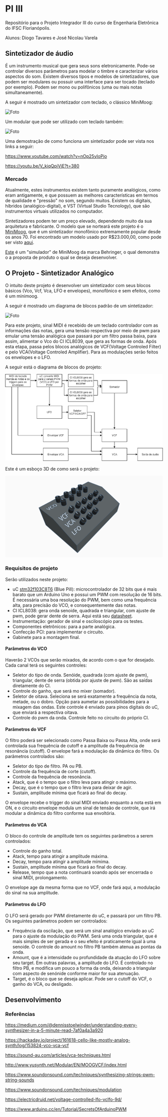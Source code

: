 # PI III
Repositório para o Projeto Integrador III do curso de Engenharia Eletrônica do IFSC Florianópolis.

Alunos: Diogo Tavares e José Nicolau Varela

## Sintetizador de áudio


É um instrumento musical que gera seus sons eletronicamente. Pode-se controlar diversos parâmetros para modelar o timbre
e caracterizar vários aspectos do som. Existem diversos tipos e modelos de sintetizadores, que podem ser modulares ou 
possuir uma interface para ser tocado (teclado por exemplo). Podem ser mono ou polifônicos (uma ou mais notas simultaneamente).

A seguir é mostrado um sintetizador com teclado, o clássico MiniMoog:

![Foto](https://upload.wikimedia.org/wikipedia/commons/3/3e/R.A.Moog_minimoog_2.jpg)

Um modular que pode ser utilizado com teclado também:

![Foto](https://upload.wikimedia.org/wikipedia/commons/e/e6/Moog_Modular_55_img2.jpg)

Uma demostração de como funciona um sintetizador pode ser vista nos links a seguir:

https://www.youtube.com/watch?v=nOp25yIoPjo

https://youtu.be/V_kiqQpiVjE?t=380


### Mercado

Atualmente, estes instrumentos existem tanto puramente analógicos, como eram antigamente, e que possuem as melhores
características em termos de qualidade e "pressão" no som, segundo muitos. Existem os digitais, híbridos (analógico-digital), e VST
 (Virtual Studio Tecnology), que são instrumentos virtuais utilizados no computador.

Sintetizadores podem ter um preço elevado, dependendo muito da sua arquitetura e fabricante. O modelo que se norteará este projeto
é o [MiniMoog](https://en.wikipedia.org/wiki/Minimoog), que é um sintetizador monofônico extremamente popular desde os anos 70.
Foi encontrado um modelo usado por R$23.000,00, como pode ser visto [aqui](https://produto.mercadolivre.com.br/MLB-1237333066-minimoog-model-d-vintage-original-ano1974-sn438x-_JM?quantity=1&variation=37701313709).

[Este](https://produto.mercadolivre.com.br/MLB-1245546290-sintetizador-analogico-model-d-behringer-_JM?quantity=1#reco_item_pos=1&reco_backend=machinalis-v2p&reco_backend_type=low_level&reco_client=vip-v2p&reco_id=53b2ba6c-0ad8-430d-add6-b6dd5013def7) 
é um "simulador" de MiniMoog da marca Behringer, o qual demonstra o a proposta de produto o qual se deseja desenvolver. 


## O Projeto - Sintetizador Analógico

O intuito deste projeto é desenvolver um sintetizador com seus blocos básicos (Vco, Vcf, Vca, LFO e envelopes), 
monofônico e sem efeitos, como é um minimoog.

A seguir é mostrado um diagrama de blocos padrão de um sintetizador:

![Foto](https://upload.wikimedia.org/wikipedia/commons/8/86/Synthesizer.components.01.png)

Para este projeto, sinal MIDI é recebido de um teclado controlador com as informações das notas, gera uma tensão respectiva por meio de pwm para emular uma tensão analógica que passará por um filtro passa baixa, para assim, alimentar o Vco do CI ICL8039, que gera as formas de onda. Após esta etapa, passa pelos blocos analógicos de VCF(Voltage Controled Filter) e pelo VCA(Voltage Controled Amplifier). Para as modulações serão feitos os envelopes e o LFO.

A seguir está o diagrama de blocos do projeto:

![foto](https://github.com/diogo0001/PI_III/blob/master/images/Synth%20Diagram.png)

Este é um esboço 3D de como será o projeto:

![foto](https://github.com/diogo0001/PI_III/blob/master/images/Synth%203d.png)

### Requisitos de projeto

Serão utilizados neste projeto:

  - uC [stm32f103C8T6](https://www.curtocircuito.com.br/placa-arm-stm32-stm32f103c8t6.html) (Blue Pill): microcontrolador de 32 bits que é mais barato que um Arduino Uno e possui um PWM com resolução de 16 bits. É necessária uma boa resolução do PWM, bem como uma frequência alta, para precisão do VCO, e consequentemente das notas.
  - CI ICL8038: gera onda senoide, quadrada e triangular, com ajuste de pwm, pode gerar dente de serra. Aqui está seu [datasheet](https://github.com/diogo0001/PI_III/blob/master/doc/icl8038.pdf).
  - Instrumentação: gerador de sinal e osciloscópio para os testes.
  - Componentes eletrônicos: para a parte analógica.
  - Confecção PCI: para implementar o circuito.
  - Gabinete para a montagem final.
  
  
  #### Parâmetros do VCO
  
  Haverão 2 VCOs que serão mixados, de acordo com o que for desejado. Cada canal terá os seguintes controles:
  
   - Seletor do tipo de onda. Senóide, quadrada (com ajuste de pwm), triangular, dente de serra (obtida por ajuste de pwm).
   São as saídas diretamente do CI.
   - Controle do ganho, que será mo mixer (somador).
   - Seletor de oitava. Seleciona se será exatamente a frequência da nota, metade, ou o dobro. Opção para aumetar as possibilidades 
   para a mixagem das ondas. Este controle é enviado para pinos digitais do uC, que enviará a respectiva oitava. 
   - Controle do pwm da onda. Controle feito no circuito do próprio CI.
  
  #### Parâmetros do VCF
  
  O filtro poderá ser selecionado como Passa Baixa ou Passa Alta, onde será controlada sua frequência de cutoff e a amplitude da 
  frequência de resonância (cutoff). O envelope fará a modulação da dinâmica do filtro. Os parâmetros controlados são:
  
   - Seletor do tipo de filtro. PA ou PB.
   - Controle da frequência de corte (cutoff).
   - Controle da frequência de resonância.
   - Atack, que é o tempo que o filtro leva para atingir o máximo.
   - Decay, que é o tempo que o filtro leva para deixar de agir.
   - Sustain, amplitude mínima que ficará ao final do decay.
   
O envelope recebe o trigger do sinal MIDI enviado enquanto a nota está em ON, e o circuito envelope modula um sinal de tensão de controle, que irá modular a dinâmica do filtro conforme sua envoltória.
  
  #### Parâmetros do VCA
  
  O bloco do controle de amplitude tem os seguintes parâmetros a serem controlados:
  
   - Controle do ganho total.
   - Atack, tempo para atingir a amplitude máxima.
   - Decay, tempo para atingir a amplitude mímima.
   - Sustain, amplitude mínima que ficará ao final do decay.
   - Release, tempo que a nota continuará soando após ser encerrada o sinal MIDI, prolongamento.
   
   O envelope age da mesma forma que no VCF, onde fará aqui, a modulação do sinal na sua amplitude.
  
  #### Parâmetros do LFO
  
  O LFO será gerado por PWM diretamente do uC, e passará por um filtro PB. Os seguintes parâmetros podem ser controlados:
  
   - Frequência da oscilação, que será um sinal analógico enviado ao uC para o ajuste da modulação do PWM. Será uma onda 
   triangular, que é mais simples de ser gerada e o seu efeito é praticamente igual à uma senoide. O controle do amount 
   no filtro PB também atenua as pontas da onda.
   - Amount, que é a intensidade ou profundidade da atuação do LFO sobre seu target. Em outras palavras, a amplitude do LFO.
   É controlado no filtro PB, e modifica um pouco a forma da onda, deixando a triangular com aspecto de senónide conforme
   maior for sua atenuação.
   - Target, é o bloco que se deseja aplicar. Pode ser o cutoff do VCF, o ganho do VCA, ou desligado.
 
 ## Desenvolvimento
  
  
  ### Referências
  
  
  https://medium.com/@dennisstoelwinder/understanding-every-synthesizer-in-a-5-minute-read-7af0a4a3a920
  
  https://hackaday.io/project/161618-cello-like-mostly-analog-synth/log/153824-vco-vca-vcf
  
  https://sound-au.com/articles/vca-techniques.html
  
  http://www.yusynth.net/Modular/EN/MOOGVCF/index.html
  
  https://www.soundonsound.com/techniques/synthesizing-strings-pwm-string-sounds
  
  https://www.soundonsound.com/techniques/modulation
  
  https://electricdruid.net/voltage-controlled-lfo-vclfo-9d/
 
  https://www.arduino.cc/en/Tutorial/SecretsOfArduinoPWM
